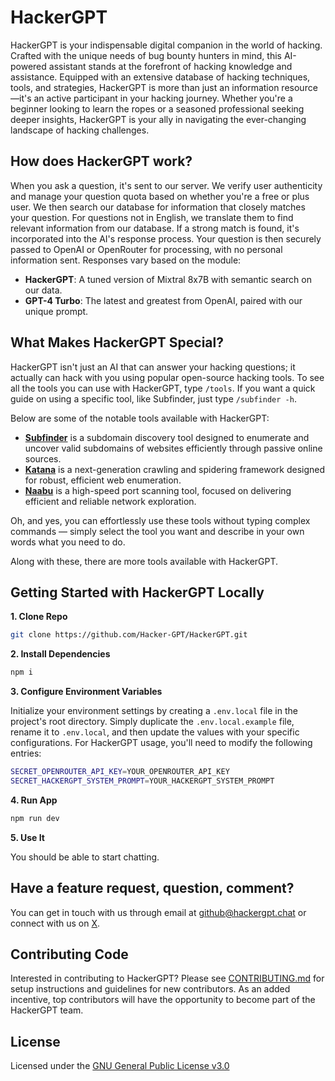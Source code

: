 # HackerGPT

HackerGPT is your indispensable digital companion in the world of hacking. Crafted with the unique needs of bug bounty hunters in mind, this AI-powered assistant stands at the forefront of hacking knowledge and assistance. Equipped with an extensive database of hacking techniques, tools, and strategies, HackerGPT is more than just an information resource—it's an active participant in your hacking journey. Whether you're a beginner looking to learn the ropes or a seasoned professional seeking deeper insights, HackerGPT is your ally in navigating the ever-changing landscape of hacking challenges.

## How does HackerGPT work?

When you ask a question, it's sent to our server. We verify user authenticity and manage your question quota based on whether you're a free or plus user. We then search our database for information that closely matches your question. For questions not in English, we translate them to find relevant information from our database. If a strong match is found, it's incorporated into the AI's response process. Your question is then securely passed to OpenAI or OpenRouter for processing, with no personal information sent. Responses vary based on the module:

- **HackerGPT**: A tuned version of Mixtral 8x7B with semantic search on our data.
- **GPT-4 Turbo**: The latest and greatest from OpenAI, paired with our unique prompt.

## What Makes HackerGPT Special?

HackerGPT isn't just an AI that can answer your hacking questions; it actually can hack with you using popular open-source hacking tools. To see all the tools you can use with HackerGPT, type `/tools`. If you want a quick guide on using a specific tool, like Subfinder, just type `/subfinder -h`.

Below are some of the notable tools available with HackerGPT:

- **[Subfinder](https://github.com/projectdiscovery/subfinder)** is a subdomain discovery tool designed to enumerate and uncover valid subdomains of websites efficiently through passive online sources.
- **[Katana](https://github.com/projectdiscovery/katana)** is a next-generation crawling and spidering framework designed for robust, efficient web enumeration.
- **[Naabu](https://github.com/projectdiscovery/naabu)** is a high-speed port scanning tool, focused on delivering efficient and reliable network exploration.

Oh, and yes, you can effortlessly use these tools without typing complex commands — simply select the tool you want and describe in your own words what you need to do.

Along with these, there are more tools available with HackerGPT.

## Getting Started with HackerGPT Locally

**1. Clone Repo**

```bash
git clone https://github.com/Hacker-GPT/HackerGPT.git
```

**2. Install Dependencies**

```bash
npm i
```

**3. Configure Environment Variables**

Initialize your environment settings by creating a `.env.local` file in the project's root directory. Simply duplicate the `.env.local.example` file, rename it to `.env.local`, and then update the values with your specific configurations. For HackerGPT usage, you'll need to modify the following entries:

```bash
SECRET_OPENROUTER_API_KEY=YOUR_OPENROUTER_API_KEY
SECRET_HACKERGPT_SYSTEM_PROMPT=YOUR_HACKERGPT_SYSTEM_PROMPT
```

**4. Run App**

```bash
npm run dev
```

**5. Use It**

You should be able to start chatting.

## Have a feature request, question, comment?

You can get in touch with us through email at [github@hackergpt.chat](mailto:github@hackergpt.chat) or connect with us on [X](https://twitter.com/thehackergpt).

## Contributing Code

Interested in contributing to HackerGPT? Please see [CONTRIBUTING.md](https://github.com/Hacker-GPT/HackerGPT/blob/main/CONTRIBUTING.md) for setup instructions and guidelines for new contributors. As an added incentive, top contributors will have the opportunity to become part of the HackerGPT team.

## License

Licensed under the [GNU General Public License v3.0](https://github.com/Hacker-GPT/HackerGPT/blob/main/LICENSE)
